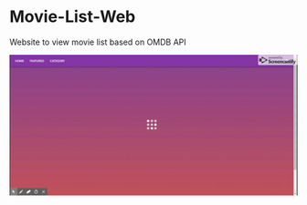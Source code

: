 # Movie-List-Web
Website to view movie list based on OMDB API

![alt text](https://github.com/Attaaa/Movie-List-Web/blob/master/MovieW.gif)
